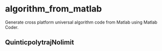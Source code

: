 # algorithm_from_matlab
Generate cross platform universal algorithm code from Matlab using Matlab Coder.

## QuinticpolytrajNolimit

